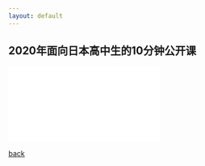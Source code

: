 ```yaml
---
layout: default
---
```


## 2020年面向日本高中生的10分钟公开课
<iframe src="//player.bilibili.com/player.html?aid=502552819&bvid=BV1EK411F7cK&cid=324773110&page=1" scrolling="no" border="0" frameborder="no" framespacing="0" allowfullscreen="true"> </iframe>


[back](../../)
